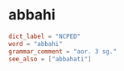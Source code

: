 # abbahi

``` toml
dict_label = "NCPED"
word = "abbahi"
grammar_comment = "aor. 3 sg."
see_also = ["abbahati"]
```


